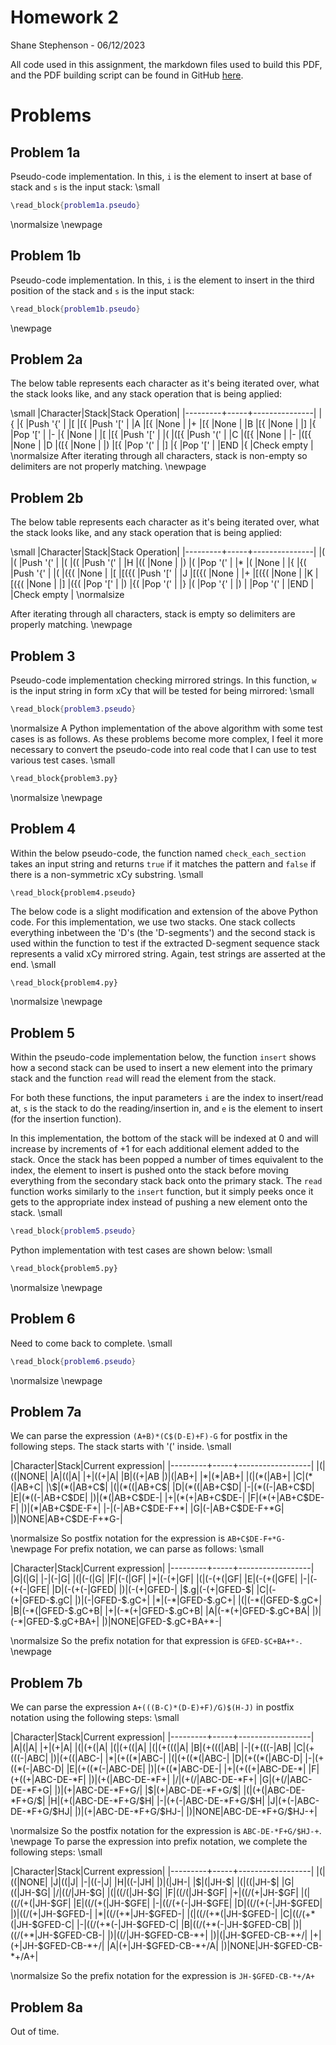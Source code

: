 # Homework 2
Shane Stephenson - 06/12/2023

All code used in this assignment, the markdown files used to build this PDF, and the PDF building script can be found in GitHub [here](https://github.com/UnsafeOats/dsahw).

# Problems
## Problem 1a
Pseudo-code implementation.  In this, `i` is the element to insert at base of stack and `s` is the input stack:
\small
```lua
\read_block{problem1a.pseudo}
```
\normalsize
\newpage

## Problem 1b
Pseudo-code implementation.  In this, `i` is the element to insert in the third position of the stack and `s` is the input stack:
```lua
\read_block{problem1b.pseudo}
```
\newpage

## Problem 2a
The below table represents each character as it's being iterated over, what the stack looks like, and any stack operation that is being applied:

\small
|Character|Stack|Stack Operation|
|---------+-----+---------------|
|{        |{    |Push '{'       |
|[        |[{   |Push '['       |
|A        |[{   |None           |
|+        |[{   |None           |
|B        |[{   |None           |
|]        |{    |Pop '['        |
|-        |{    |None           |
|[        |[{   |Push '['       |
|(        |([{  |Push '('       |
|C        |([{  |None           |
|-        |([{  |None           |
|D        |([{  |None           |
|)        |[{   |Pop '('        |
|]        |{    |Pop '['        |
|END      |{    |Check empty    |
\normalsize
After iterating through all characters, stack is non-empty so delimiters are not properly matching.
\newpage

## Problem 2b
The below table represents each character as it's being iterated over, what the stack looks like, and any stack operation that is being applied:

\small
|Character|Stack|Stack Operation|
|---------+-----+---------------|
|(        |(    |Push '('       |
|(        |((   |Push '('       |
|H        |((   |None           |
|)        |(    |Pop '('        |
|\*        |(    |None           |
|{        |{(   |Push '{'       |
|(        |({(  |None           |
|[        |[({( |Push '['       |
|J        |[({( |None           |
|+        |[({( |None           |
|K        |[({( |None           |
|]        |({(  |Pop '['        |
|)        |{(   |Pop '('        |
|}        |(    |Pop '{'        |
|)        |     |Pop '('        |
|END      |     |Check empty    |
\normalsize

After iterating through all characters, stack is empty so delimiters are properly matching.
\newpage

## Problem 3
Pseudo-code implementation checking mirrored strings.  In this function, `w` is the input string in form xCy that will be tested for being mirrored:
\small
```lua
\read_block{problem3.pseudo}
```
\normalsize
A Python implementation of the above algorithm with some test cases is as follows.  As these problems become more complex, I feel it more necessary to convert the pseudo-code into real code that I can use to test various test cases.
\small
```python
\read_block{problem3.py}
```
\normalsize
\newpage

## Problem 4
Within the below pseudo-code, the function named `check_each_section` takes an input string and returns `true` if it matches the pattern and `false` if there is a non-symmetric xCy substring.
\small
```
\read_block{problem4.pseudo}
```
The below code is a slight modification and extension of the above Python code.  For this implementation, we use two stacks.  One stack collects everything inbetween the 'D's (the 'D-segments') and the second stack is used within the function to test if the extracted D-segment sequence stack represents a valid xCy mirrored string.  Again, test strings are asserted at the end.
\small
```python
\read_block{problem4.py}
```
\normalsize
\newpage

## Problem 5
Within the pseudo-code implementation below, the function `insert` shows how a second stack can be used to insert a new element into the primary stack and the function `read` will read the element from the stack.

For both these functions, the input parameters `i` are the index to insert/read at, `s` is the stack to do the reading/insertion in, and `e` is the element to insert (for the insertion function).

In this implementation, the bottom of the stack will be indexed at 0 and will increase by increments of +1 for each additional element added to the stack.  Once the stack has been popped a number of times equivalent to the index, the element to insert is pushed onto the stack before moving everything from the secondary stack back onto the primary stack.
The `read` function works similarly to the `insert` function, but it simply peeks once it gets to the appropriate index instead of pushing a new element onto the stack.
\small
```lua
\read_block{problem5.pseudo}
```
Python implementation with test cases are shown below:
\small
```python
\read_block{problem5.py}
```
\normalsize
\newpage

## Problem 6
Need to come back to complete.
\small
```lua
\read_block{problem6.pseudo}
```
\normalsize
\newpage

## Problem 7a
We can parse the expression `(A+B)*(C$(D-E)+F)-G` for postfix in the following steps.  The stack starts with '(' inside.
\small

|Character|Stack|Current expression|
|---------+-----+------------------|
|(|((|NONE|
|A|((|A|
|+|((+|A|
|B|((+|AB
|)|(|AB+|
|\*|(\*|AB+|
|(|(\*(|AB+|
|C|(\*(|AB+C|
|\\$|(\*(|AB+C\$|
|(|(\*((|AB+C\$|
|D|(\*((|AB+C\$D|
|-|(\*((-|AB+C\$D|
|E|(\*((-|AB+C\$DE|
|)|(\*(|AB+C\$DE-|
|+|(\*(+|AB+C\$DE-|
|F|(\*(+|AB+C\$DE-F|
|)|(\*|AB+C\$DE-F+|
|-|(-|AB+C\$DE-F+\*|
|G|(-|AB+C\$DE-F+\*G|
|)|NONE|AB+C\$DE-F+\*G-|

\normalsize
So postfix notation for the expression is `AB+C$DE-F+*G-`
\newpage
For prefix notation, we can parse as follows:
\small

|Character|Stack|Current expression|
|---------+-----+------------------|
|G|(|G|
|-|(-|G|
|(|(-(|G|
|F|(-(|GF|
|+|(-(+|GF|
|(|(-(+(|GF|
|E|(-(+(|GFE|
|-|(-(+(-|GFE|
|D|(-(+(-|GFED|
|)|(-(+|GFED-|
|\$.g|(-(+|GFED-$|
|C|(-(+|GFED-\$.gC|
|)|(-|GFED-\$.gC+|
|\*|(-\*|GFED-\$.gC+|
|(|(-\*(|GFED-\$.gC+|
|B|(-\*(|GFED-\$.gC+B|
|+|(-\*(+|GFED-\$.gC+B|
|A|(-\*(+|GFED-\$.gC+BA|
|)|(-\*|GFED-\$.gC+BA+|
|)|NONE|GFED-\$.gC+BA+\*-|

\normalsize
So the prefix notation for that expression is `GFED-$C+BA+*-`.
\newpage

## Problem 7b
We can parse the expression `A+(((B-C)*(D-E)+F)/G)$(H-J)` in postfix notation using the following steps:
\small

|Character|Stack|Current expression|
|---------+-----+------------------|
|A|(|A|
|+|(+|A|
|(|(+(|A|
|(|(+((|A|
|(|(+(((|A|
|B|(+(((|AB|
|-|(+(((-|AB|
|C|(+(((-|ABC|
|)|(+((|ABC-|
|\*|(+((\*|ABC-|
|(|(+((\*(|ABC-|
|D|(+((\*(|ABC-D|
|-|(+((\*(-|ABC-D|
|E|(+((\*(-|ABC-DE|
|)|(+((\*|ABC-DE-|
|+|(+((+|ABC-DE-\*|
|F|(+((+|ABC-DE-\*F|
|)|(+(|ABC-DE-\*F+|
|/|(+(/|ABC-DE-\*F+|
|G|(+(/|ABC-DE-\*F+G|
|)|(+|ABC-DE-\*F+G/|
|\$|(+|ABC-DE-\*F+G/\$|
|(|(+(|ABC-DE-\*F+G/\$|
|H|(+(|ABC-DE-\*F+G/\$H|
|-|(+(-|ABC-DE-\*F+G/\$H|
|J|(+(-|ABC-DE-\*F+G/\$HJ|
|)|(+|ABC-DE-\*F+G/\$HJ-|
|)|NONE|ABC-DE-\*F+G/\$HJ-+|

\normalsize
So the postfix notation for the expression is `ABC-DE-*F+G/$HJ-+`.
\newpage
To parse the expression into prefix notation, we complete the following steps:
\small

|Character|Stack|Current expression|
|---------+-----+------------------|
|(|((|NONE|
|J|((|J|
|-|((-|J|
|H|((-|JH|
|)|(|JH-|
|\$|(|JH-\$|
|(|((|JH-\$|
|G|((|JH-\$G|
|/|((/|JH-\$G|
|(|((/(|JH-\$G|
|F|((/(|JH-\$GF|
|+|((/(+|JH-\$GF|
|(|((/(+(|JH-\$GF|
|E|((/(+(|JH-\$GFE|
|-|((/(+(-|JH-\$GFE|
|D|((/(+(-|JH-\$GFED|
|)|((/(+|JH-\$GFED-|
|\*|((/(+\*|JH-\$GFED-|
|(|((/(+\*(|JH-\$GFED-|
|C|((/(+\*(|JH-\$GFED-C|
|-|((/(+\*(-|JH-\$GFED-C|
|B|((/(+\*(-|JH-\$GFED-CB|
|)|((/(+\*|JH-\$GFED-CB-|
|)|((/|JH-\$GFED-CB-\*+|
|)|(|JH-\$GFED-CB-\*+/|
|+|(+|JH-\$GFED-CB-\*+/|
|A|(+|JH-\$GFED-CB-\*+/A|
|)|NONE|JH-\$GFED-CB-\*+/A+|

\normalsize
So the prefix notation for the expression is `JH-$GFED-CB-*+/A+`

## Problem 8a
Out of time.

